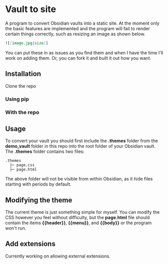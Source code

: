 # Vault to site

A program to convert Obsidian vaults into a static site. At the moment only the basic features are implemented and the program will fail to render certain things correctly, such as resizing an image as shown below.

```markdown
![[image.jpg|size]]
```

You can put these in as issues as you find them and when I have the time I'll work on adding them. Or, you can fork it and built it out how you want.

## Installation

Clone the repo

### Using pip

### With the repo

## Usage

To convert your vault you should first include the **.themes** folder from the **demo_vault** folder in this repo into the root folder of your Obsidian vault. The **.themes** folder contains two files:

```text
.themes
  ├─ page.css
  ├─ page.html

```

The above folder will not be visible from within Obsidian, as it hide files starting with periods by default.

## Modifying the theme

The current theme is just something simple for myself. You can modify the CSS however you feel without difficulty, but the **page.html** file should contain the items **{{header}}**, **{{menu}}**, and **{{body}}** or the program won't run.

## Add extensions

Currently working on allowing external extensions.
